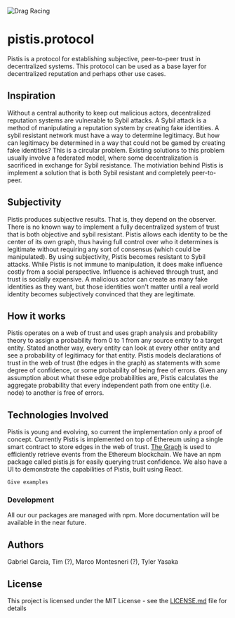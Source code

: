 ![Drag Racing](https://github.com/tyleryasaka/trustability/blob/master/react/public/logo.jpg)

# pistis.protocol

Pistis is a protocol for establishing subjective, peer-to-peer trust in decentralized systems. This protocol can be used as a base layer for decentralized reputation and perhaps other use cases.

## Inspiration

Without a central authority to keep out malicious actors, decentralized reputation systems are vulnerable to Sybil attacks. A Sybil attack is a method of manipulating a reputation system by creating fake identities. A sybil resistant network must have a way to determine legitimacy. But how can legitimacy be determined in a way that could not be gamed by creating fake identities? This is a circular problem. Existing solutions to this problem usually involve a federated model, where some decentralization is sacrificed in exchange for Sybil resistance. The motiviation behind Pistis is implement a solution that is both Sybil resistant and completely peer-to-peer.

## Subjectivity

Pistis produces subjective results. That is, they depend on the observer. There is no known way to implement a fully decentralized system of trust that is both objective and sybil resistant. Pistis allows each identity to be the center of its own graph, thus having full control over who it determines is legitimate without requiring any sort of consensus (which could be manipulated). By using subjectivity, Pistis becomes resistant to Sybil attacks. While Pistis is not immune to manipulation, it does make influence costly from a social perspective. Influence is achieved through trust, and trust is socially expensive. A malicious actor can create as many fake identities as they want, but those identities won't matter until a real world identity becomes subjectively convinced that they are legitimate.

## How it works

Pistis operates on a web of trust and uses graph analysis and probability theory to assign a probability from 0 to 1 from any source entity to a target entity. Stated another way, every entity can look at every other entity and see a probability of legitimacy for that entity. Pistis models declarations of trust in the web of trust (the edges in the graph) as statements with some degree of confidence, or some probability of being free of errors. Given any assumption about what these edge probabilities are, Pistis calculates the aggregate probability that every independent path from one entity (i.e. node) to another is free of errors.

## Technologies Involved

Pistis is young and evolving, so current the implementation only a proof of concept. Currently Pistis is implemented on top of Ethereum using a single smart contract to store edges in the web of trust. [The Graph](https://thegraph.com) is used to efficiently retrieve events from the Ethereum blockchain. We have an npm package called pistis.js for easily querying trust confidence. We also have a UI to demonstrate the capabilities of Pistis, built using React.

```
Give examples
```

### Development

All our our packages are managed with npm. More documentation will be available in the near future.

## Authors

Gabriel Garcia, Tim (?), Marco Montesneri (?), Tyler Yasaka

## License

This project is licensed under the MIT License - see the [LICENSE.md](LICENSE.md) file for details
